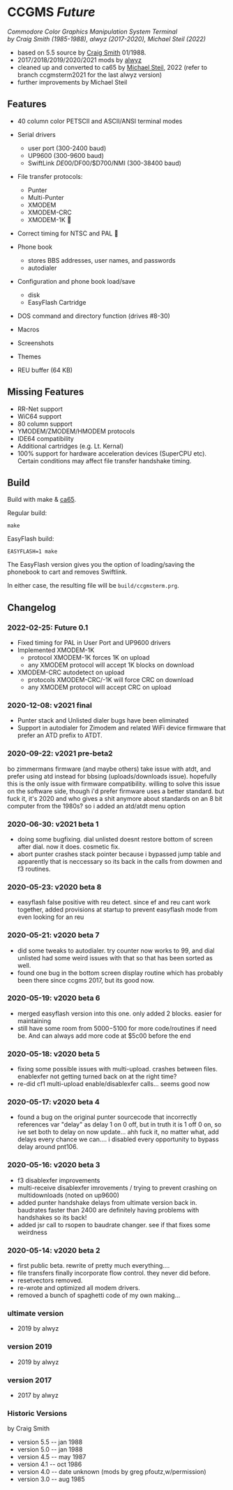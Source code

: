 # CCGMS *Future*

*Commodore Color Graphics Manipulation System Terminal*<br/>
*by Craig Smith (1985-1988), alwyz (2017-2020), Michael Steil (2022)*

* based on 5.5 source by [Craig Smith](https://github.com/spathiwa) 01/1988.
* 2017/2018/2019/2020/2021 mods by [alwyz](http://1200baud.wordpress.com)
* cleaned up and converted to ca65 by [Michael Steil](https://www.pagetable.com/), 2022 (refer to branch ccgmsterm2021 for the last alwyz version)
* further improvements by Michael Steil

## Features

* 40 column color PETSCII and ASCII/ANSI terminal modes
* Serial drivers
	* user port (300-2400 baud)
	* UP9600 (300-9600 baud)
	* SwiftLink $DE00/$DF00/$D700/NMI (300-38400 baud)
* File transfer protocols:
	* Punter
	* Multi-Punter
	* XMODEM
	* XMODEM-CRC
	* XMODEM-1K 🔴

* Correct timing for NTSC and PAL 🔴
* Phone book
	* stores BBS addresses, user names, and passwords
	* autodialer
* Configuration and phone book load/save
	* disk
	* EasyFlash Cartridge
* DOS command and directory function (drives #8-30)
* Macros
* Screenshots
* Themes
* REU buffer (64 KB)

## Missing Features

* RR-Net support
* WiC64 support
* 80 column support
* YMODEM/ZMODEM/HMODEM protocols
* IDE64 compatibility
* Additional cartridges (e.g. Lt. Kernal)
* 100% support for hardware acceleration devices (SuperCPU etc). Certain conditions may affect file transfer handshake timing.

## Build

Build with make & [ca65](https://github.com/cc65/cc65).

Regular build:

	make

EasyFlash build:

	EASYFLASH=1 make

The EasyFlash version gives you the option of loading/saving the phonebook to cart and removes Swiftlink.

In either case, the resulting file will be `build/ccgmsterm.prg`.

## Changelog

### 2022-02-25: Future 0.1

* Fixed timing for PAL in User Port and UP9600 drivers
* Implemented XMODEM-1K
	* protocol XMODEM-1K forces 1K on upload
	* any XMODEM protocol will accept 1K blocks on download
* XMODEM-CRC autodetect on upload
	* protocols XMODEM-CRC/-1K will force CRC on download
	* any XMODEM protocol will accept CRC on upload

### 2020-12-08: v2021 final
* Punter stack and Unlisted dialer bugs have been eliminated
* Support in autodialer for Zimodem and related WiFi device firmware that prefer an ATD prefix to ATDT.

### 2020-09-22: v2021 pre-beta2
bo zimmermans firmware (and maybe others) take issue with atdt, and prefer using atd instead for bbsing (uploads/downloads issue). hopefully this  is the only issue with firmware compatibility. willing to solve this issue on the software side, though i'd prefer firmware uses a better standard. but fuck it, it's 2020 and who gives a shit anymore about standards on an 8 bit computer from the 1980s? so i added an atd/atdt menu option

### 2020-06-30: v2021 beta 1
* doing some bugfixing. dial unlisted doesnt restore bottom of screen after dial. now it does. cosmetic fix.
* abort punter crashes stack pointer because i bypassed jump table and apparently that is neccessary so its back in the calls from dowmen and f3 routines.

### 2020-05-23: v2020 beta 8
* easyflash false positive with reu detect. since ef and reu cant work together, added provisions at startup to prevent easyflash mode from even looking for an reu

### 2020-05-21: v2020 beta 7
* did some tweaks to autodialer. try counter now works to 99, and dial unlisted had some weird issues with that so that has been sorted as well.
* found one bug in the bottom screen display routine which has probably been there since ccgms 2017, but its good now.

### 2020-05-19: v2020 beta 6
* merged easyflash version into this one. only added 2 blocks. easier for maintaining
* still have some room from $5000-$5100 for more code/routines if need be. And can always add more code at $5c00 before the end

### 2020-05-18: v2020 beta 5
* fixing some possible issues with multi-upload. crashes between files. enablexfer not getting turned back on at the right time?
*  re-did cf1 multi-upload enable/disablexfer calls... seems good now

### 2020-05-17: v2020 beta 4
* found a bug on the original punter sourcecode that incorrectly references var "delay" as delay 1 on 0 off, but in truth it is 1 off 0 on, so ive set both to delay on now update... ahh fuck it, no matter what, add delays every chance we can.... i disabled every opportunity to bypass delay around pnt106.

### 2020-05-16: v2020 beta 3
* f3 disablexfer improvements
* multi-receive disablexfer imrovements / trying to prevent crashing on multidownloads (noted on up9600)
* added punter handshake delays from ultimate version back in. baudrates faster than 2400 are definitely having problems with handshakes so its back!
* added jsr call to rsopen to baudrate changer. see if that fixes some weirdness

### 2020-05-14: v2020 beta 2
* first public beta. rewrite of pretty much everything....
* file transfers finally incorporate flow control. they never did before.
* resetvectors removed.
* re-wrote and optimized all modem drivers.
* removed a bunch of spaghetti code of my own making...

### ultimate version
* 2019 by alwyz

### version 2019
* 2019 by alwyz

### version 2017
* 2017 by alwyz

### Historic Versions
by Craig Smith

* version 5.5 -- jan 1988
* version 5.0 -- jan 1988
* version 4.5 -- may 1987
* version 4.1 -- oct 1986
* version 4.0 -- date unknown (mods by greg pfoutz,w/permission)
* version 3.0 -- aug 1985

